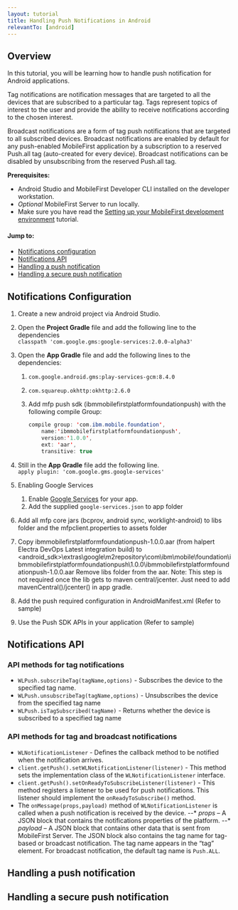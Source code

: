 ```yaml
---
layout: tutorial
title: Handling Push Notifications in Android
relevantTo: [android]
---
```

## Overview

In this tutorial, you will be learning how to handle push notification for Android applications.

Tag notifications are notification messages that are targeted to all the devices that are subscribed to a particular tag.
Tags represent topics of interest to the user and provide the ability to receive notifications according to the chosen interest.

Broadcast notifications are a form of tag push notifications that are targeted to all subscribed devices. Broadcast notifications are enabled by default for any push-enabled MobileFirst application by a subscription to a reserved Push.all tag (auto-created for every device). Broadcast notifications can be disabled by unsubscribing from the reserved Push.all tag.

**Prerequisites:** 

* Android Studio and MobileFirst Developer CLI installed on the developer workstation.  
* *Optional* MobileFirst Server to run locally.
* Make sure you have read the [Setting up your MobileFirst development environment](../../../setting-up-your-development-environment/index) tutorial.

#### Jump to:

* [Notifications configuration](#notifications-configuration)
* [Notifications API](#notifications-api)
* [Handling a push notification](#handling-a-push-notification)
* [Handling a secure push notification](#handling-a-secure-push-notification)

## Notifications Configuration

1. Create a new android project via Android Studio.

2. Open the **Project Gradle** file and add the following line to the dependencies<br/>
	`classpath 'com.google.gms:google-services:2.0.0-alpha3'`

3. Open the **App Gradle** file and add the following lines to the dependencies:
	1. `com.google.android.gms:play-services-gcm:8.4.0`
	2. `com.squareup.okhttp:okhttp:2.6.0`
	3. Add mfp push sdk (ibmmobilefirstplatformfoundationpush) with the following compile Group:

		```java
		compile group: 'com.ibm.mobile.foundation',
            name:'ibmmobilefirstplatformfoundationpush',
            version:'1.0.0',
            ext: 'aar',
            transitive: true
		```
4. Still in the **App Gradle** file add the following line.<br/>
	`apply plugin: 'com.google.gms.google-services'`

5. Enabling Google Services
	1. Enable [Google Services](https://developers.google.com/mobile/add?platform=android&cntapi=gcm&cnturl=https:%2F%2Fdevelopers.google.com%2Fcloud-messaging%2Fandroid%2Fclient&cntlbl=Continue%20Adding%20GCM%20Support&%3Fconfigured%3Dtrue) for your app.
	2. Add the supplied `google-services.json` to app folder

6. Add all mfp core jars (bcprov, android sync, worklight-android) to libs folder and the mfpclient.properties to assets folder

7. Copy ibmmobilefirstplatformfoundationpush-1.0.0.aar (from halpert Electra DevOps Latest integration build) to <android_sdk>\extras\google\m2repository\com\ibm\mobile\foundation\ibmmobilefirstplatformfoundationpush\1.0.0\ibmmobilefirstplatformfoundationpush-1.0.0.aar
   Remove libs folder from the aar.
   Note: This step is not required once the lib gets to maven central/jcenter. Just need to add mavenCentral()/jcenter() in app gradle.

8. Add the push required configuration in AndroidManifest.xml (Refer to sample)

9. Use the Push SDK APIs in your application (Refer to sample)

## Notifications API

### API methods for tag notifications
* `WLPush.subscribeTag(tagName,options)` - Subscribes the device to the specified tag name.
* `WLPush.unsubscribeTag(tagName,options)` -  Unsubscribes the device from the specified tag name
* `WLPush.isTagSubscribed(tagName)` - Returns whether the device is subscribed to a specified tag name

### API methods for tag and broadcast notifications

* `WLNotificationListener` - Defines the callback method to be notified when the notification arrives.
* `client.getPush().setWLNotificationListener(listener)` -
This method sets the implementation class of the `WLNotificationListener` interface.
* `client.getPush().setOnReadyToSubscribeListener(listener)` -
This method registers a listener to be used for push notifications. This listener should implement the `onReadyToSubscribe()` method.
* The `onMessage(props,payload)` method of `WLNotificationListener` is called when a push notification is received by the device.
--* *props* – A JSON block that contains the notifications properties of the platform.
--* *payload* – A JSON block that contains other data that is sent from MobileFirst Server. The JSON block also contains the tag name for tag-based or broadcast notification. The tag name appears in the “tag” element. For broadcast notification, the default tag name is `Push.ALL`.

## Handling a push notification

## Handling a secure push notification
